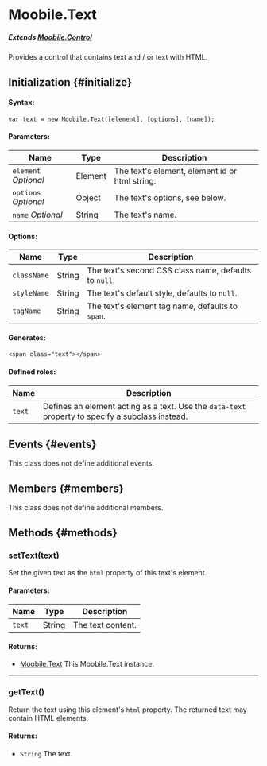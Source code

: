 Moobile.Text
================================================================================

##### Extends [Moobile.Control](../Control/Control.md)

Provides a control that contains text and / or text with HTML.

Initialization {#initialize}
--------------------------------------------------------------------------------

#### Syntax:

	var text = new Moobile.Text([element], [options], [name]);

#### Parameters:

Name                 | Type    | Description
-------------------- | ------- | -----------
`element` *Optional* | Element | The text's element, element id or html string.
`options` *Optional* | Object  | The text's options, see below.
`name`    *Optional* | String  | The text's name.

#### Options:

Name        | Type   | Description
----------- | ------ | -----------
`className` | String | The text's second CSS class name, defaults to `null`.
`styleName` | String | The text's default style, defaults to `null`.
`tagName`   | String | The text's element tag name, defaults to `span`.

#### Generates:

	<span class="text"></span>

#### Defined roles:

Name   | Description
------ | -----------
`text` | Defines an element acting as a text. Use the `data-text` property to specify a subclass instead.

Events {#events}
--------------------------------------------------------------------------------

This class does not define additional events.

Members {#members}
--------------------------------------------------------------------------------

This class does not define additional members.

Methods {#methods}
--------------------------------------------------------------------------------

### setText(text)

Set the given text as the `html` property of this text's element.

#### Parameters:

Name   | Type   | Description
------ | ------ | -----------
`text` | String | The text content.

#### Returns:

- [Moobile.Text](../Control/Text.md) This Moobile.Text instance.

-----

### getText()

Return the text using this element's `html` property. The returned text may contain HTML elements.

#### Returns:

- `String` The text.
